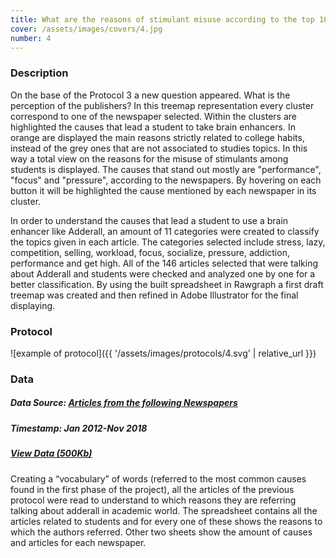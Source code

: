 ```yaml
---
title: What are the reasons of stimulant misuse according to the top 10 most circulated US newspapers?
cover: /assets/images/covers/4.jpg
number: 4
---
```

### Description
On the base of the Protocol 3 a new question appeared. What is the perception of the publishers? In this treemap representation every cluster correspond to one of the newspaper selected. Within the clusters are highlighted the causes that lead a student to take brain enhancers. In orange are displayed the main reasons strictly related to college habits, instead of the grey ones that are not associated to studies topics. In this way a total view on the reasons for the misuse of stimulants among students is displayed. The causes that stand out mostly are "performance", "focus" and "pressure", according to the newspapers. By hovering on each button it will be highlighted the cause mentioned by each newspaper in its cluster.


In order to understand the causes that lead a student to use a brain enhancer like Adderall, an amount of 11 categories were created to classify the topics given in each article. The categories selected include stress, lazy, competition, selling, workload, focus, socialize, pressure, addiction, performance and get high. All of the 146 articles selected that were talking about Adderall and students were checked and analyzed one by one for a better classification. By using the built spreadsheet in Rawgraph a first draft treemap was created and then refined in Adobe Illustrator for the final displaying.


### Protocol
![example of protocol]({{ '/assets/images/protocols/4.svg' | relative_url }})


### Data
##### Data Source: [Articles from the following Newspapers](https://en.wikipedia.org/wiki/List_of_newspapers_in_the_United_States#Top_10_newspapers_by_circulation/)
##### Timestamp: Jan 2012-Nov 2018
##### [View Data (500Kb)](/assets/data/Protocol_4/)
Creating a “vocabulary” of words (referred to the most common causes found in the first phase of the project), all the articles of the previous protocol were read to understand to which reasons they are referring talking about adderall in academic world. The spreadsheet contains all the articles related to students and for every one of these shows the reasons to which the authors referred. Other two sheets show the amount of causes and articles for each newspaper.
